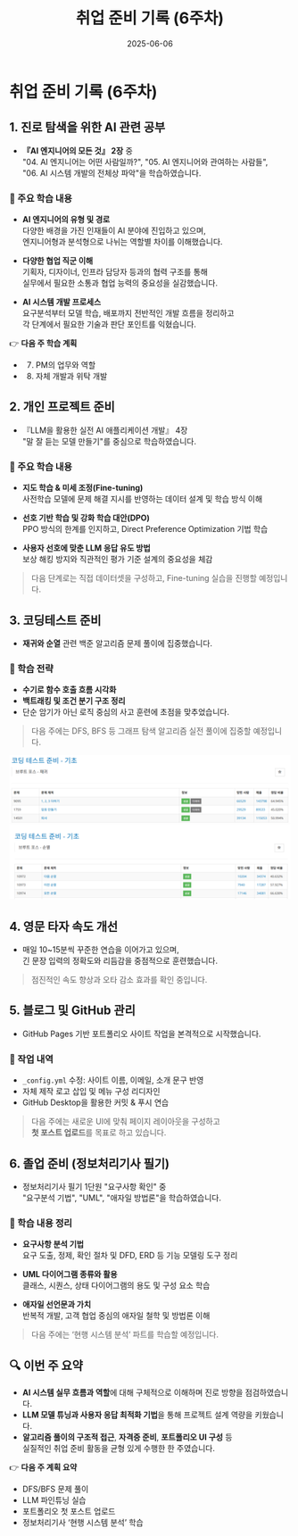 ﻿---
title: "취업 준비 기록 (6주차)"
date: 2025-06-06
layout: post
categories: [취업준비]
tags: [AI, 코딩테스트, 졸업준비, 타자연습, 프로젝트, GitHub]
---

# 취업 준비 기록 (6주차)

## 1. 진로 탐색을 위한 AI 관련 공부

- **『AI 엔지니어의 모든 것』 2장** 중  
  "04. AI 엔지니어는 어떤 사람일까?", "05. AI 엔지니어와 관여하는 사람들",  
  "06. AI 시스템 개발의 전체상 파악"을 학습하였습니다.

### 📌 주요 학습 내용
- **AI 엔지니어의 유형 및 경로**  
  다양한 배경을 가진 인재들이 AI 분야에 진입하고 있으며,  
  엔지니어형과 분석형으로 나뉘는 역할별 차이를 이해했습니다.

- **다양한 협업 직군 이해**  
  기획자, 디자이너, 인프라 담당자 등과의 협력 구조를 통해  
  실무에서 필요한 소통과 협업 능력의 중요성을 실감했습니다.

- **AI 시스템 개발 프로세스**  
  요구분석부터 모델 학습, 배포까지 전반적인 개발 흐름을 정리하고  
  각 단계에서 필요한 기술과 판단 포인트를 익혔습니다.

👉 **다음 주 학습 계획**  
- 07) PM의 업무와 역할  
- 08) 자체 개발과 위탁 개발


## 2. 개인 프로젝트 준비

- 『LLM을 활용한 실전 AI 애플리케이션 개발』 4장  
  "말 잘 듣는 모델 만들기"를 중심으로 학습하였습니다.

### 📌 주요 학습 내용
- **지도 학습 & 미세 조정(Fine-tuning)**  
  사전학습 모델에 문제 해결 지시를 반영하는 데이터 설계 및 학습 방식 이해

- **선호 기반 학습 및 강화 학습 대안(DPO)**  
  PPO 방식의 한계를 인지하고, Direct Preference Optimization 기법 학습

- **사용자 선호에 맞춘 LLM 응답 유도 방법**  
  보상 해킹 방지와 직관적인 평가 기준 설계의 중요성을 체감

> 다음 단계로는 직접 데이터셋을 구성하고, Fine-tuning 실습을 진행할 예정입니다.


## 3. 코딩테스트 준비

- **재귀와 순열** 관련 백준 알고리즘 문제 풀이에 집중했습니다.

### 📌 학습 전략
- **수기로 함수 호출 흐름 시각화**  
- **백트래킹 및 조건 분기 구조 정리**  
- 단순 암기가 아닌 로직 중심의 사고 훈련에 초점을 맞추었습니다.

> 다음 주에는 DFS, BFS 등 그래프 탐색 알고리즘 실전 풀이에 집중할 예정입니다.

![](/images/0606/0606-1.png)
![](/images/0606/0606-2.png)

## 4. 영문 타자 속도 개선

- 매일 10~15분씩 꾸준한 연습을 이어가고 있으며,  
  긴 문장 입력의 정확도와 리듬감을 중점적으로 훈련했습니다.

> 점진적인 속도 향상과 오타 감소 효과를 확인 중입니다.


## 5. 블로그 및 GitHub 관리

- GitHub Pages 기반 포트폴리오 사이트 작업을 본격적으로 시작했습니다.

### 🔧 작업 내역
- `_config.yml` 수정: 사이트 이름, 이메일, 소개 문구 반영  
- 자체 제작 로고 삽입 및 메뉴 구성 리디자인  
- GitHub Desktop을 활용한 커밋 & 푸시 연습

> 다음 주에는 새로운 UI에 맞춰 페이지 레이아웃을 구성하고  
> **첫 포스트 업로드**를 목표로 하고 있습니다.


## 6. 졸업 준비 (정보처리기사 필기)

- 정보처리기사 필기 1단원 "요구사항 확인" 중  
  "요구분석 기법", "UML", "애자일 방법론"을 학습하였습니다.

### 📌 학습 내용 정리
- **요구사항 분석 기법**  
  요구 도출, 정제, 확인 절차 및 DFD, ERD 등 기능 모델링 도구 정리

- **UML 다이어그램 종류와 활용**  
  클래스, 시퀀스, 상태 다이어그램의 용도 및 구성 요소 학습

- **애자일 선언문과 가치**  
  반복적 개발, 고객 협업 중심의 애자일 철학 및 방법론 이해

> 다음 주에는 ‘현행 시스템 분석’ 파트를 학습할 예정입니다.


## 🔍 이번 주 요약

- **AI 시스템 실무 흐름과 역할**에 대해 구체적으로 이해하며 진로 방향을 점검하였습니다.  
- **LLM 모델 튜닝과 사용자 응답 최적화 기법**을 통해 프로젝트 설계 역량을 키웠습니다.  
- **알고리즘 풀이의 구조적 접근**, **자격증 준비**, **포트폴리오 UI 구성** 등  
  실질적인 취업 준비 활동을 균형 있게 수행한 한 주였습니다.

👉 **다음 주 계획 요약**
- DFS/BFS 문제 풀이
- LLM 파인튜닝 실습
- 포트폴리오 첫 포스트 업로드
- 정보처리기사 ‘현행 시스템 분석’ 학습
